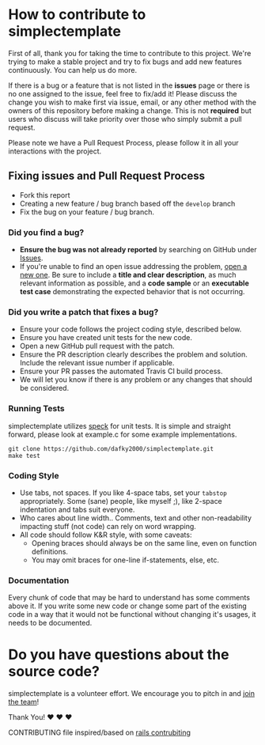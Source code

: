 # How to contribute to simplectemplate

First of all, thank you for taking the time to contribute to this project. We're trying to make a stable project and try to fix bugs and add new features continuously. You can help us do more.

If there is a bug or a feature that is not listed in the **issues** page or there is no one assigned to the issue, feel free to fix/add it! Please discuss the change you wish to make first via issue, email, or any other method with the owners of this repository before making a change. This is not **required** but users who discuss will take priority over those who simply submit a pull request.

Please note we have a Pull Request Process, please follow it in all your interactions with the project.

## Fixing issues and Pull Request Process

* Fork this report
* Creating a new feature / bug branch based off the `develop` branch
* Fix the bug on your feature / bug branch.

### **Did you find a bug?**

* **Ensure the bug was not already reported** by searching on GitHub under [Issues](https://github.com/dafky2000/simplectemplate/issues).
* If you're unable to find an open issue addressing the problem, [open a new one](https://github.com/dafky2000/simplectemplate/issues/new). Be sure to include a **title and clear description**, as much relevant information as possible, and a **code sample** or an **executable test case** demonstrating the expected behavior that is not occurring.

### **Did you write a patch that fixes a bug?**

* Ensure your code follows the project coding style, described below.
* Ensure you have created unit tests for the new code.
* Open a new GitHub pull request with the patch.
* Ensure the PR description clearly describes the problem and solution. Include the relevant issue number if applicable.
* Ensure your PR passes the automated Travis CI build process.
* We will let you know if there is any problem or any changes that should be considered.

### Running Tests

simplectemplate utilizes [speck](https://github.com/compiler-dept/speck) for unit tests. It is simple and straight forward, please look at example.c for some example implementations.

```shell
git clone https://github.com/dafky2000/simplectemplate.git
make test
```

### **Coding Style**

* Use tabs, not spaces. If you like 4-space tabs, set your ```tabstop``` appropriately. Some (sane) people, like myself ;), like 2-space indentation and tabs suit everyone.
* Who cares about line width.. Comments, text and other non-readability impacting stuff (not code) can rely on word wrapping.
* All code should follow K&R style, with some caveats:
  * Opening braces should always be on the same line, even on function definitions.
  * You may omit braces for one-line if-statements, else, etc.
  
### Documentation

Every chunk of code that may be hard to understand has some comments above it. If you write some new code or change some part of the existing code in a way that it would not be functional without changing it's usages, it needs to be documented.

# **Do you have questions about the source code?**

simplectemplate is a volunteer effort. We encourage you to pitch in and [join the team](https://github.com/dafky2000/simplectemplate/graphs/contributors)!

Thank You! :heart: :heart: :heart:

CONTRIBUTING file inspired/based on [rails contrubiting](https://github.com/rails/rails/blob/master/CONTRIBUTING.md)
